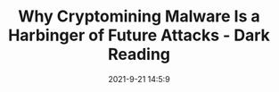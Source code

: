 ---
"title": "Why Cryptomining Malware Is a Harbinger of Future Attacks - Dark Reading"
"date": "2021-9-21 14:5:9"
"feed_name": "GOOGLENEWSMINING"
"feed_website": "https://news.google.com/search?q=mining%2Bincident&hl=en-US&gl=US&ceid=US:en"
"feed_rss": "https://news.google.com/rss/search?q=mining%2Bincident&hl=en-US&gl=US&ceid=US:en"
"link": "https://www.darkreading.com/attacks-breaches/why-cryptomining-malware-is-a-harbinger-for-future-attacks"
"file": "_posts/2021-1-1-d17997ee96d7cd0ef8388ad9cff19a6a89b551c7.md"
"accident": "0"
"drilling": "0"
"dead": "0"
"injured": "0"
"where": "unknown site"
---